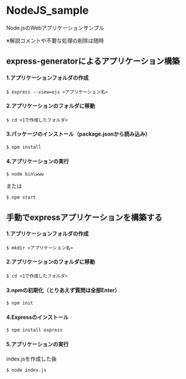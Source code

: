 # NodeJS_sample

Node.jsのWebアプリケーションサンプル

※解説コメントや不要な処理の削除は随時

## express-generatorによるアプリケーション構築
#### 1.アプリケーションフォルダの作成
```shell
$ express --view=ejs <アプリケーション名>
```

#### 2.アプリケーションのフォルダに移動
```shell
$ cd <1で作成したフォルダ>
```

#### 3.パッケージのインストール（package.jsonから読み込み）
```shell
$ npm install
```

#### 4.アプリケーションの実行
```shell
$ node bin\www
```
または
```shell
$ npm start
```

## 手動でexpressアプリケーションを構築する
#### 1.アプリケーションフォルダの作成
```shell
$ mkdir <アプリケーション名>
```

#### 2.アプリケーションのフォルダに移動
```shell
$ cd <1で作成したフォルダ>
```

#### 3.npmの初期化（とりあえず質問は全部Enter）
```shell
$ npm init
```

#### 4.Expressのインストール
```shell
$ npm install express
```

#### 5.アプリケーションの実行
index.jsを作成した後
```shell
$ node index.js
```